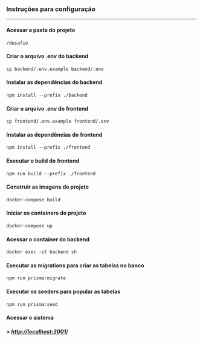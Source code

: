 ### Instruções para configuração

---

#### Acessar a pasta do projeto

`/desafio`

#### Criar o arquivo .env do backend

`cp backend/.env.example backend/.env`

#### Instalar as dependências do backend

`npm install --prefix ./backend`

#### Criar o arquivo .env do frontend

`cp frontend/.env.example frontend/.env`

#### Instalar as dependências do frontend

`npm install --prefix ./frontend`

#### Executar o build do frontend

`npm run build --prefix ./frontend`

#### Construir as imagens do projeto

`docker-compose build`

#### Iniciar os containers do projeto

`docker-compose up`

#### Acessar o container do backend

`docker exec -it backend sh`

#### Executar as migrations para criar as tabelas no banco

`npm run prisma:migrate`

#### Executar os seeders para popular as tabelas

`npm run prisma:seed`

#### Acessar o sistema

##### > [http://localhost:3001/](http://localhost:3001/)
